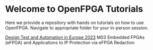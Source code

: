 # Welcome to OpenFPGA Tutorials
Here we priovide a repository with hands on tutorials on how to use OpenFPGA. Navigate to appropriate folder for your in-person session. 

[Design Test and Automation in Europe 2023](https://github.com/lnis-uofu/OpenFPGA_tutorials/tree/main/DATE23) M03 Embedded FPGAs (eFPGA) and Applications to IP Protection via eFPGA Redaction
